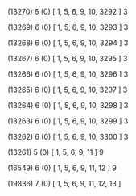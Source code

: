 (13270) 6 (0) [ 1, 5, 6, 9, 10, 3292 ] 3 


(13269) 6 (0) [ 1, 5, 6, 9, 10, 3293 ] 3 


(13268) 6 (0) [ 1, 5, 6, 9, 10, 3294 ] 3 


(13267) 6 (0) [ 1, 5, 6, 9, 10, 3295 ] 3 


(13266) 6 (0) [ 1, 5, 6, 9, 10, 3296 ] 3 


(13265) 6 (0) [ 1, 5, 6, 9, 10, 3297 ] 3 


(13264) 6 (0) [ 1, 5, 6, 9, 10, 3298 ] 3 


(13263) 6 (0) [ 1, 5, 6, 9, 10, 3299 ] 3 


(13262) 6 (0) [ 1, 5, 6, 9, 10, 3300 ] 3 


(13261) 5 (0) [ 1, 5, 6, 9, 11 ] 9 


(16549) 6 (0) [ 1, 5, 6, 9, 11, 12 ] 9 


(19836) 7 (0) [ 1, 5, 6, 9, 11, 12, 13 ]  


